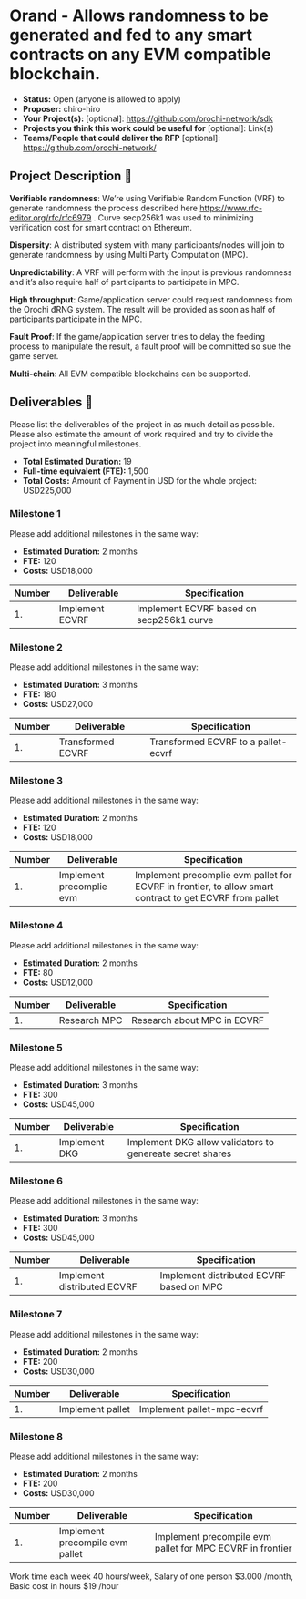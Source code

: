 # Orand - Allows randomness to be generated and fed to any smart contracts on any EVM compatible blockchain.

* **Status:** Open (anyone is allowed to apply)
* **Proposer:** chiro-hiro
* **Your Project(s):** [optional]: https://github.com/orochi-network/sdk
* **Projects you think this work could be useful for** [optional]: Link(s)
* **Teams/People that could deliver the RFP** [optional]: https://github.com/orochi-network/

## Project Description :page_facing_up: 

**Verifiable randomness**: We’re using Verifiable Random Function (VRF) to generate randomness the process described here https://www.rfc-editor.org/rfc/rfc6979 . Curve secp256k1 was used to minimizing verification cost for smart contract on Ethereum.

**Dispersity**: A distributed system with many participants/nodes will join to generate randomness by using Multi Party Computation (MPC).

**Unpredictability**: A VRF will perform with the input is previous randomness and it’s also require half of participants to participate in MPC.

**High throughput**: Game/application server could request randomness from the Orochi đRNG system. The result will be provided as soon as half of participants participate in the MPC.

**Fault Proof**: If the game/application server tries to delay the feeding process to manipulate the result, a fault proof will be committed so sue the game server.

**Multi-chain**: All EVM compatible blockchains can be supported.

## Deliverables :nut_and_bolt:

Please list the deliverables of the project in as much detail as possible. Please also estimate the amount of work required and try to divide the project into meaningful milestones.

* **Total Estimated Duration:** 19 
* **Full-time equivalent (FTE):**  1,500
* **Total Costs:** Amount of Payment in USD for the whole project: USD225,000
### Milestone 1

Please add additional milestones in the same way: 
* **Estimated Duration:** 2 months
* **FTE:**  120
* **Costs:** USD18,000


| Number | Deliverable | Specification | 
| ------------- | ------------- | ------------- |
| 1. | Implement ECVRF | Implement ECVRF based on secp256k1 curve |  

### Milestone 2

Please add additional milestones in the same way: 
* **Estimated Duration:** 3 months
* **FTE:**  180
* **Costs:** USD27,000


| Number | Deliverable | Specification | 
| ------------- | ------------- | ------------- |
| 1. | Transformed ECVRF | Transformed ECVRF to a pallet-ecvrf |  
### Milestone 3

Please add additional milestones in the same way: 
* **Estimated Duration:** 2 months
* **FTE:**  120
* **Costs:** USD18,000


| Number | Deliverable | Specification | 
| ------------- | ------------- | ------------- |
| 1. | Implement precomplie evm | Implement precomplie evm pallet for ECVRF in frontier, to allow smart contract to get ECVRF from pallet |  

### Milestone 4

Please add additional milestones in the same way: 
* **Estimated Duration:** 2 months
* **FTE:**  80
* **Costs:** USD12,000


| Number | Deliverable | Specification | 
| ------------- | ------------- | ------------- |
| 1. | Research MPC | Research about MPC in ECVRF |  

### Milestone 5

Please add additional milestones in the same way: 
* **Estimated Duration:** 3 months
* **FTE:**  300
* **Costs:** USD45,000


| Number | Deliverable | Specification | 
| ------------- | ------------- | ------------- |
| 1. | Implement DKG | Implement DKG allow validators to genereate secret shares |  
### Milestone 6

Please add additional milestones in the same way: 
* **Estimated Duration:** 3 months
* **FTE:**  300
* **Costs:** USD45,000


| Number | Deliverable | Specification | 
| ------------- | ------------- | ------------- |
| 1. | Implement distributed ECVRF | Implement distributed ECVRF based on MPC |  


### Milestone 7

Please add additional milestones in the same way: 
* **Estimated Duration:** 2 months
* **FTE:**  200
* **Costs:** USD30,000


| Number | Deliverable | Specification | 
| ------------- | ------------- | ------------- |
| 1. | Implement pallet | Implement pallet-mpc-ecvrf |  


### Milestone 8

Please add additional milestones in the same way: 
* **Estimated Duration:** 2 months
* **FTE:**  200
* **Costs:** USD30,000


| Number | Deliverable | Specification | 
| ------------- | ------------- | ------------- |
| 1. | Implement precompile evm pallet | Implement precompile evm pallet for MPC ECVRF in frontier |  

Work time each week	40	hours/week,
Salary of one person	$3.000	/month,
Basic cost in hours	$19	/hour
